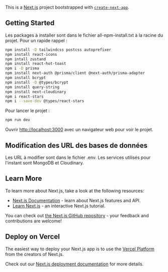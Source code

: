 This is a [Next.js](https://nextjs.org/) project bootstrapped with [`create-next-app`](https://github.com/vercel/next.js/tree/canary/packages/create-next-app).

## Getting Started

Les packages à installer sont dans le fichier all-npm-install.txt à la racine du projet.
Pour un rapide rappel :

```bash
npm install -D tailwindcss postcss autoprefixer
npm install react-icons
npm intall zustand
npm install react-hot-toast
npm i -D prisma
npm install next-auth @prisma/client @next-auth/prisma-adapter
npm install bcrypt
npm install -D @types/bcrypt
npm install query-string
npm install next-cloudinary
npm i react-stars
npm i --save-dev @types/react-stars
```

Pour lancer le projet :
```bash
npm run dev
```

Ouvrir [http://localhost:3000](http://localhost:3000) avec un navigateur web pour voir le projet.


## Modification des URL des bases de données
Les URL à modifier sont dans le fichier .env. 
Les services utilisés pour l'instant sont MongoDB et Cloudinary.




## Learn More

To learn more about Next.js, take a look at the following resources:

- [Next.js Documentation](https://nextjs.org/docs) - learn about Next.js features and API.
- [Learn Next.js](https://nextjs.org/learn) - an interactive Next.js tutorial.

You can check out [the Next.js GitHub repository](https://github.com/vercel/next.js/) - your feedback and contributions are welcome!

## Deploy on Vercel

The easiest way to deploy your Next.js app is to use the [Vercel Platform](https://vercel.com/new?utm_medium=default-template&filter=next.js&utm_source=create-next-app&utm_campaign=create-next-app-readme) from the creators of Next.js.

Check out our [Next.js deployment documentation](https://nextjs.org/docs/deployment) for more details.
